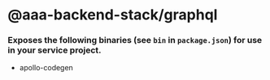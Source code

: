 # @aaa-backend-stack/graphql

### Exposes the following binaries (see `bin` in `package.json`) for use in your service project.
- apollo-codegen
